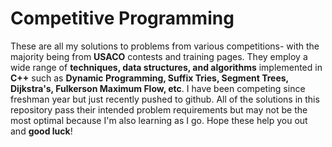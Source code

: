 # Competitive Programming

These are all my solutions to problems from various competitions- with the majority being from **USACO** contests and training pages. They employ a wide range of **techniques, data structures, and algorithms** implemented in **C++** such as **Dynamic Programming, Suffix Tries, Segment Trees, Dijkstra's, Fulkerson Maximum Flow, etc**. I have been competing since freshman year but just recently pushed to github. All of the solutions in this repository pass their intended problem requirements but may not be the most optimal because I'm also learning as I go. Hope these help you out and **good luck**!
